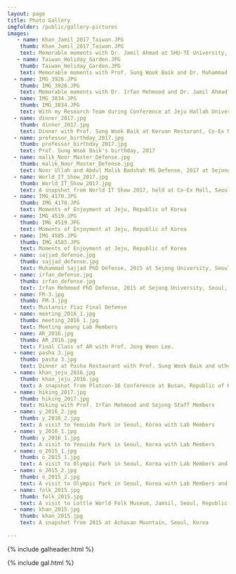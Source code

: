 ```yaml
---
layout: page
title: Photo Gallery
imgfolder: /public/gallery-pictures
images:
   - name: Khan_Jamil_2017_Taiwan.JPG
    thumb: Khan_Jamil_2017_Taiwan.JPG
    text: Memorable moments with Dr. Jamil Ahmad at SHU-TE University, Kaohsiung, Taiwan during ICNGC-2017.
   - name: Taiwan_Holiday_Garden.JPG
    thumb: Taiwan_Holiday_Garden.JPG
    text: Memorable moments with Prof. Sung Wook Baik and Dr. Muhammad Sajjad At Holiday Garden Hotel, Kaohsiung, Taiwan during ICNGC-2017.
  - name: IMG_3926.JPG
    thumb: IMG_3926.JPG
    text: Memorable moments with Dr. Irfan Mehmood and Dr. Jamil Ahmad at Jeju Hallah University, Jeju, Republic of Korea
  - name: IMG_3834.JPG
    thumb: IMG_3834.JPG
    text: With my Research Team during Conference at Jeju Hallah University, Jeju, Republic of Korea
  - name: dinner_2017.jpg
    thumb: dinner_2017.jpg
    text: Dinner with Prof. Sung Wook Baik at Kervan Resturant, Co-Ex Mall, Seoul, Republic of Korea
  - name: professor_birthday_2017.jpg
    thumb: professor_birthday_2017.jpg
    text: Prof. Sung Wook Baik's birthday, 2017
  - name: malik_Noor_Master_Defense.jpg
    thumb: malik_Noor_Master_Defense.jpg
    text: Noor Ullah and Abdul Malik Badshah MS Defense, 2017 at Sejong University, Seoul, Republic of Korea
  - name: World_IT_Show_2017.jpg
    thumb: World_IT_Show_2017.jpg
    text: A snapshot from World IT Show 2017, held at Co-Ex Mall, Seoul, Republic of Korea
  - name: IMG_4170.JPG
    thumb: IMG_4170.JPG
    text: Moments of Enjoyment at Jeju, Republic of Korea
  - name: IMG_4519.JPG
    thumb: IMG_4519.JPG
    text: Moments of Enjoyment at Jeju, Republic of Korea
  - name: IMG_4585.JPG
    thumb: IMG_4585.JPG
    text: Moments of Enjoyment at Jeju, Republic of Korea
  - name: sajjad_defense.jpg
    thumb: sajjad_defense.jpg
    text: Muhammad Sajjad PhD Defense, 2015 at Sejong University, Seoul, Republic of Korea
  - name: irfan_defense.jpg
    thumb: irfan_defense.jpg
    text: Irfan Mehmood PhD Defense, 2015 at Sejong University, Seoul, Republic of Korea
  - name: FM-3.jpg
    thumb: FM-3.jpg
    text: Mustansir Fiaz Final Defense
  - name: meeting_2016_1.jpg
    thumb: meeting_2016_1.jpg
    text: Meeting among Lab Members
  - name: AR_2016.jpg
    thumb: AR_2016.jpg
    text: Final Class of AR with Prof. Jong Weon Lee.
  - name: pasha 3.jpg
    thumb: pasha 3.jpg
    text: Dinner at Pasha Restaurant with Prof. Sung Wook Baik and other Lab Members
  - name: khan_jeju_2016.jpg
    thumb: khan_jeju_2016.jpg
    text: A snapshot from Platcon-16 Conference at Busan, Republic of Korea
  - name: hiking_2017.jpg
    thumb: hiking_2017.jpg
    text: Hiking with Prof. Irfan Mehmood and Sejong Staff Members
  - name: y_2016_2.jpg
    thumb: y_2016_2.jpg
    text: A visit to Yeouido Park in Seoul, Korea with Lab Members
  - name: y_2016_1.jpg
    thumb: y_2016_1.jpg
    text: A visit to Yeouido Park in Seoul, Korea with Lab Members
  - name: o_2015_1.jpg
    thumb: o_2015_1.jpg
    text: A visit to Olympic Park in Seoul, Korea with Lab Members and Korean Friends
  - name: o_2015_2.jpg
    thumb: o_2015_2.jpg
    text: A visit to Olympic Park in Seoul, Korea with Lab Members and Korean Friends
  - name: folk_2015.jpg
    thumb: folk_2015.jpg
    text: A visit to Lottle World Folk Museum, Jamsil, Seoul, Republic of Korea
  - name: khan_2015.jpg
    thumb: khan_2015.jpg
    text: A snapshot from 2015 at Achasan Mountain, Seoul, Korea
 
---
```





{% include galheader.html %} 

{% include gal.html %}

 
